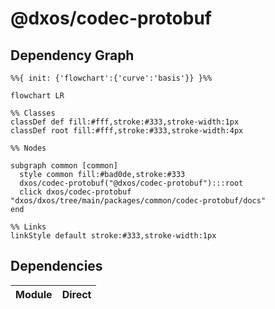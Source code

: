 # @dxos/codec-protobuf



## Dependency Graph

```mermaid
%%{ init: {'flowchart':{'curve':'basis'}} }%%

flowchart LR

%% Classes
classDef def fill:#fff,stroke:#333,stroke-width:1px
classDef root fill:#fff,stroke:#333,stroke-width:4px

%% Nodes

subgraph common [common]
  style common fill:#bad0de,stroke:#333
  dxos/codec-protobuf("@dxos/codec-protobuf"):::root
  click dxos/codec-protobuf "dxos/dxos/tree/main/packages/common/codec-protobuf/docs"
end

%% Links
linkStyle default stroke:#333,stroke-width:1px
```

## Dependencies

| Module | Direct |
|---|---|
